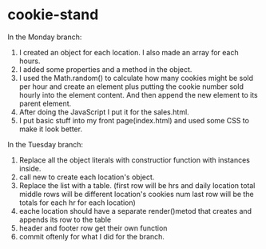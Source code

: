 # cookie-stand

In the Monday branch:
1. I created an object for each location. I also made an array for each hours.
2. I added some properties and a method in the object.
3. I used the Math.random() to calculate how many cookies might be sold per hour and create an element plus putting the cookie number sold hourly into the element content. And then append the new element to its parent element.
4. After doing the JavaScript I put it for the sales.html.
5. I put basic stuff into my front page(index.html) and used some CSS to make it look better.

In the Tuesday branch:
1. Replace all the object literals with constructior function with instances inside.
2. call new to create each location's object.
3. Replace the list with a table.
   (first row will be hrs and daily location total  
    middle rows will be different location's cookies num
    last row will be the totals for each hr for each location)
4. eache location should have a separate render()metod that creates and appends its row to the table
5. header and footer row get their own function
6. commit oftenly for what I did for the branch.     